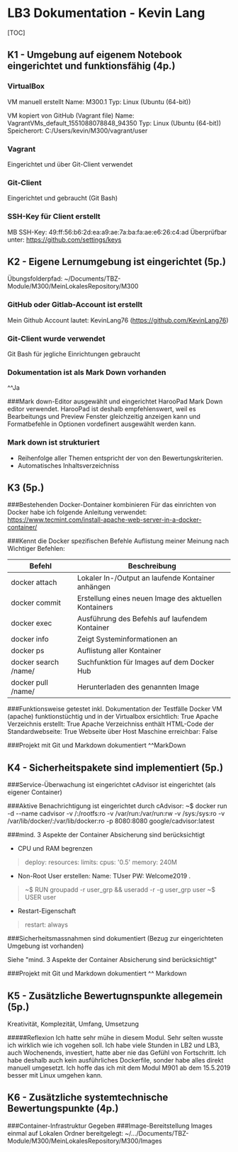# LB3 Dokumentation - Kevin Lang

[TOC]

## K1 - Umgebung auf eigenem Notebook eingerichtet und funktionsfähig (4p.)

### VirtualBox
VM manuell erstellt
Name: M300.1
Typ: Linux (Ubuntu (64-bit))

VM kopiert von GitHub (Vagrant file)
Name: VagrantVMs_default_1551088078848_94350
Typ: Linux (Ubuntu (64-bit))
Speicherort: C:/Users/kevin/M300/vagrant/user

### Vagrant
Eingerichtet und über Git-Client verwendet

### Git-Client
Eingerichtet und gebraucht (Git Bash)

### SSH-Key für Client erstellt
MB SSH-Key: 49:ff:56:b6:2d:ea:a9:ae:7a:ba:fa:ae:e6:26:c4:ad
Überprüfbar unter: https://github.com/settings/keys


## K2 - Eigene Lernumgebung ist eingerichtet (5p.)
Übungsfolderpfad:
~/Documents/TBZ-Module/M300/MeinLokalesRepository/M300

### GitHub oder Gitlab-Account ist erstellt
Mein Github Account lautet: KevinLang76 (https://github.com/KevinLang76)

### Git-Client wurde verwendet
Git Bash für jegliche Einrichtungen gebraucht

### Dokumentation ist als Mark Down vorhanden
^^Ja

###Mark down-Editor ausgewählt und eingerichtet
HarooPad Mark Down editor verwendet.
HarooPad ist deshalb empfehlenswert, weil es Bearbeitungs und Preview Fenster gleichzeitig anzeigen kann und Formatbefehle in Optionen vordefinert ausgewählt werden kann.

### Mark down ist strukturiert
+ Reihenfolge aller Themen entspricht der von den Bewertungskriterien.
+ Automatisches Inhaltsverzeichniss

## K3 (5p.)
###Bestehenden Docker-Dontainer kombinieren
Für das einrichten von Docker habe ich folgende Anleitung verwendet:
https://www.tecmint.com/install-apache-web-server-in-a-docker-container/

###Kennt die Docker spezifischen Befehle
Auflistung meiner Meinung nach Wichtiger Befehlen:

| Befehl | Beschreibung |
|--------|--------|
|  docker attach |  Lokaler In-/Output an laufende Kontainer anhängen  |
|docker commit  | Erstellung eines neuen Image des aktuellen Kontainers|
|docker exec|Ausführung des Befehls auf laufendem Kontainer|
|docker info| Zeigt Systeminformationen an|
|docker ps|Auflistung aller Kontainer|
|docker search /name/|Suchfunktion für Images auf dem Docker Hub|
|docker pull /name/|Herunterladen des genannten Image|

###Funktionsweise getestet inkl. Dokumentation der Testfälle
Docker VM (apache) funktionstüchtig und in der Virtualbox ersichtlich: True
Apache Verzeichnis erstellt:
True
Apache Verzeichniss enthält HTML-Code der Standardwebseite:
True
Webseite über Host Maschine erreichbar:
False

###Projekt mit Git und Markdown dokumentiert
^^MarkDown


## K4 - Sicherheitspakete sind implementiert (5p.)
###Service-Überwachung ist eingerichtet
cAdvisor ist eingerichtet (als eigener Container)

###Aktive Benachrichtigung ist eingerichtet
durch cAdvisor:
~$ docker run -d --name cadvisor -v /:/rootfs:ro -v /var/run:/var/run:rw -v /sys:/sys:ro -v /var/lib/docker/:/var/lib/docker:ro -p 8080:8080 google/cadvisor:latest

###mind. 3 Aspekte der Container Absicherung sind berücksichtigt

- CPU und RAM begrenzen
>deploy:
resources:
limits:
cpus: '0.5'
memory: 240M

- Non-Root User erstellen:
Name: TUser
PW: Welcome2019
.
>~$ RUN groupadd -r user_grp && useradd -r -g user_grp user
~$ USER user

- Restart-Eigenschaft
>restart: always


###Sicherheitsmassnahmen sind dokumentiert (Bezug zur eingerichteten Umgebung ist vorhanden)

Siehe "mind. 3 Aspekte der Container Absicherung sind berücksichtigt"

###Projekt mit Git und Markdown dokumentiert
^^ Markdown

## K5 - Zusätzliche Bewertugnspunkte allegemein (5p.)
Kreativität, Komplezität, Umfang, Umsetzung

#####Reflexion
Ich hatte sehr mühe in diesem Modul. Sehr selten wusste ich wirklich wie ich vogehen soll. Ich habe viele Stunden in LB2 und LB3, auch Wochenends, investiert, hatte aber nie das Gefühl von Fortschritt. Ich habe deshalb auch kein ausführliches Dockerfile, sonder habe alles direkt manuell umgesetzt.
Ich hoffe das ich mit dem Modul M901 ab dem 15.5.2019 besser mit Linux umgehen kann.


## K6 - Zusätzliche systemtechnische Bewertungspunkte (4p.)
###Container-Infrastruktur
Gegeben
###Image-Bereitstellung
Images einmal auf Lokalen Ordner bereitgelegt:
~/.../Documents/TBZ-Module/M300/MeinLokalesRepository/M300/Images




